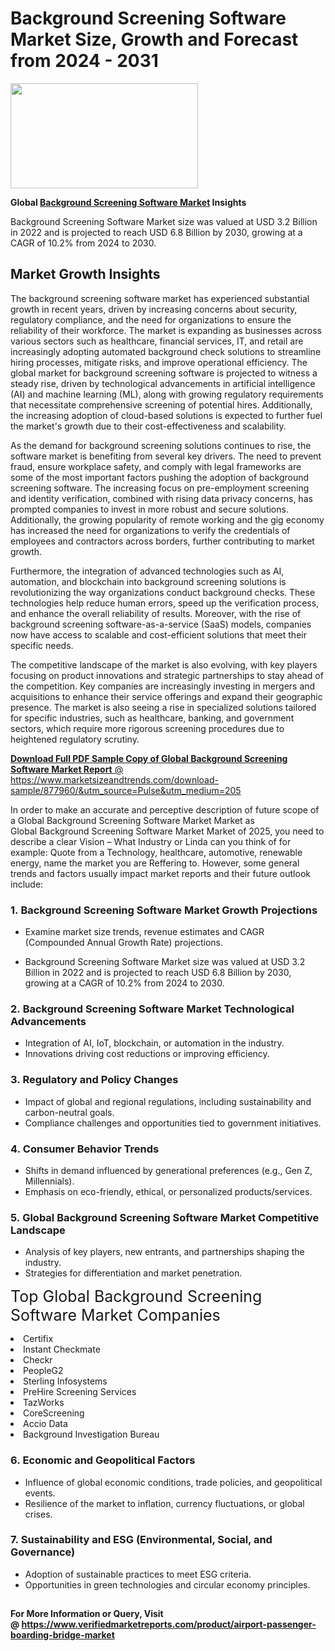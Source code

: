 <H1>Background Screening Software Market Size, Growth and Forecast from 2024 - 2031</H1><img class="aligncenter size-medium wp-image-584254" src="https://thirdeyenews.in/wp-content/uploads/2024/09/Global-Market-Research-300x168.jpeg" alt="" width="300" height="168" /><p><strong>Global&nbsp;<a href="https://www.marketsizeandtrends.com/download-sample/877960/&amp;utm_source=Pulse&amp;utm_medium=205">Background Screening Software Market</a> Insights</strong></p><p>Background Screening Software Market size was valued at USD 3.2 Billion in 2022 and is projected to reach USD 6.8 Billion by 2030, growing at a CAGR of 10.2% from 2024 to 2030.</p><p><h2>Market Growth Insights</h2> <p>The background screening software market has experienced substantial growth in recent years, driven by increasing concerns about security, regulatory compliance, and the need for organizations to ensure the reliability of their workforce. The market is expanding as businesses across various sectors such as healthcare, financial services, IT, and retail are increasingly adopting automated background check solutions to streamline hiring processes, mitigate risks, and improve operational efficiency. The global market for background screening software is projected to witness a steady rise, driven by technological advancements in artificial intelligence (AI) and machine learning (ML), along with growing regulatory requirements that necessitate comprehensive screening of potential hires. Additionally, the increasing adoption of cloud-based solutions is expected to further fuel the market's growth due to their cost-effectiveness and scalability.</p> <p><a href="#"></a></p> <p>As the demand for background screening solutions continues to rise, the software market is benefiting from several key drivers. The need to prevent fraud, ensure workplace safety, and comply with legal frameworks are some of the most important factors pushing the adoption of background screening software. The increasing focus on pre-employment screening and identity verification, combined with rising data privacy concerns, has prompted companies to invest in more robust and secure solutions. Additionally, the growing popularity of remote working and the gig economy has increased the need for organizations to verify the credentials of employees and contractors across borders, further contributing to market growth.</p> <p>Furthermore, the integration of advanced technologies such as AI, automation, and blockchain into background screening solutions is revolutionizing the way organizations conduct background checks. These technologies help reduce human errors, speed up the verification process, and enhance the overall reliability of results. Moreover, with the rise of background screening software-as-a-service (SaaS) models, companies now have access to scalable and cost-efficient solutions that meet their specific needs.</p> <p>The competitive landscape of the market is also evolving, with key players focusing on product innovations and strategic partnerships to stay ahead of the competition. Key companies are increasingly investing in mergers and acquisitions to enhance their service offerings and expand their geographic presence. The market is also seeing a rise in specialized solutions tailored for specific industries, such as healthcare, banking, and government sectors, which require more rigorous screening procedures due to heightened regulatory scrutiny.</p> <p><a href="#"></p><p><span class=""><strong>Download Full PDF Sample Copy of Global Background Screening Software Market Report</strong> @ <a href="https://www.marketsizeandtrends.com/download-sample/877960/&amp;utm_source=Pulse&amp;utm_medium=205" target="_blank">https://www.marketsizeandtrends.com/download-sample/877960/&amp;utm_source=Pulse&amp;utm_medium=205</a></span></p><p>In order to make an accurate and perceptive description of future scope of a Global&nbsp;Background Screening Software Market Market as Global&nbsp;Background Screening Software Market Market of 2025, you need to describe a clear Vision &ndash; What Industry or Linda can you think of for example: Quote from a Technology, healthcare, automotive, renewable energy, name the market you are Reffering to. However, some general trends and factors usually impact market reports and their future outlook include:</p><h3>1.&nbsp;<strong>Background Screening Software Market Growth Projections</strong></h3><ul><li>Examine market size trends, revenue estimates and CAGR (Compounded Annual Growth Rate) projections.</li><li><p>Background Screening Software Market size was valued at USD 3.2 Billion in 2022 and is projected to reach USD 6.8 Billion by 2030, growing at a CAGR of 10.2% from 2024 to 2030.</p></li></ul><h3>2.&nbsp;<strong>Background Screening Software Market Technological Advancements</strong></h3><ul><li>Integration of AI, IoT, blockchain, or automation in the industry.</li><li>Innovations driving cost reductions or improving efficiency.</li></ul><h3>3.&nbsp;<strong>Regulatory and Policy Changes</strong></h3><ul><li>Impact of global and regional regulations, including sustainability and carbon-neutral goals.</li><li>Compliance challenges and opportunities tied to government initiatives.</li></ul><h3>4.&nbsp;<strong>Consumer Behavior Trends</strong></h3><ul><li>Shifts in demand influenced by generational preferences (e.g., Gen Z, Millennials).</li><li>Emphasis on eco-friendly, ethical, or personalized products/services.</li></ul><h3>5.&nbsp;<strong>Global Background Screening Software Market Competitive Landscape</strong></h3><ul><li>Analysis of key players, new entrants, and partnerships shaping the industry.</li><li>Strategies for differentiation and market penetration.</li></ul><p data-pm-slice="1 1 []"><span style="color: inherit; font-family: inherit; font-size: 25px;">Top Global Background Screening Software Market Companies</span></p><div class="" data-test-id=""><p><li>Certifix</li><li> Instant Checkmate</li><li> Checkr</li><li> PeopleG2</li><li> Sterling Infosystems</li><li> PreHire Screening Services</li><li> TazWorks</li><li> CoreScreening</li><li> Accio Data</li><li> Background Investigation Bureau</li></p></div><h3>6.&nbsp;<strong>Economic and Geopolitical Factors</strong></h3><ul><li>Influence of global economic conditions, trade policies, and geopolitical events.</li><li>Resilience of the market to inflation, currency fluctuations, or global crises.</li></ul><h3>7.&nbsp;<strong>Sustainability and ESG (Environmental, Social, and Governance)</strong></h3><ul><li>Adoption of sustainable practices to meet ESG criteria.</li><li>Opportunities in green technologies and circular economy principles.</li></ul><h2><strong style="font-size: 14px;">For More Information or Query, Visit @&nbsp;</strong><a style="background-color: #ffffff; font-size: 14px;" href="https://www.marketsizeandtrends.com/report/background-screening-software-market/" target="_blank">https://www.verifiedmarketreports.com/product/airport-passenger-boarding-bridge-market</a></h2>
